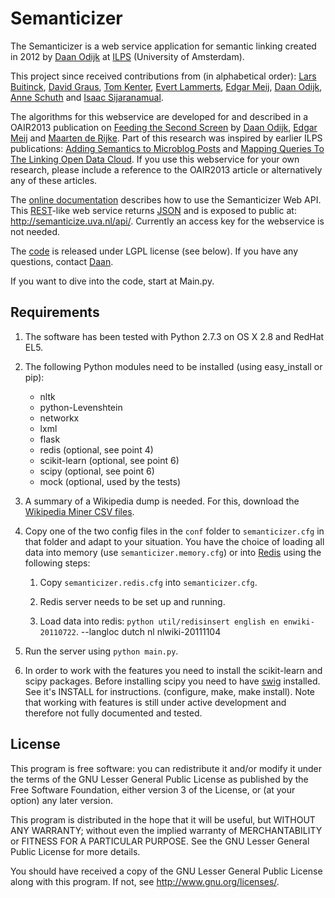 Semanticizer
============

The Semanticizer is a web service application for semantic linking
created in 2012 by [Daan Odijk](http://staff.science.uva.nl/~dodijk/) at
[ILPS](http://ilps.science.uva.nl/) (University of Amsterdam). 

This project since received contributions from (in alphabetical order): 
[Lars Buitinck](http://staff.science.uva.nl/~buitinck/), 
[David Graus](http://graus.nu/), 
[Tom Kenter](http://staff.science.uva.nl/~tkenter1/), 
[Evert Lammerts](http://www.evertlammerts.nl/), 
[Edgar Meij](http://edgar.meij.pro/), 
[Daan Odijk](http://staff.science.uva.nl/~dodijk/), 
[Anne Schuth](http://www.anneschuth.nl/) and 
[Isaac Sijaranamual](http://nl.linkedin.com/pub/isaac-sijaranamual/).

The algorithms for this webservice are developed for and described in a
OAIR2013 publication on [Feeding the Second Screen](http://ilps.science.uva.nl/biblio/feeding-second-screen-semantic-linking-based-subtitles) by 
[Daan Odijk](http://staff.science.uva.nl/~dodijk/), 
[Edgar Meij](http://edgar.meij.pro/) and 
[Maarten de Rijke](http://staff.science.uva.nl/~mdr/). 
Part of this research was inspired by earlier ILPS publications: 
[Adding Semantics to Microblog Posts](http://ilps.science.uva.nl/biblio/adding-semantics-microblog-posts) 
and [Mapping Queries To The Linking Open Data Cloud](http://ilps.science.uva.nl/node/889).
If you use this webservice for your own research, please include a reference 
to the OAIR2013 article or alternatively any of these articles.

The [online documentation](http://semanticize.uva.nl/doc/) 
describes how to use the Semanticizer Web API. This [REST](http://en.wikipedia.org/wiki/Representational_state_transfer)-like web service returns [JSON](http://www.json.org/) and is exposed to public at: http://semanticize.uva.nl/api/. Currently an access key for the webservice is not needed.

The [code](https://github.com/semanticize/semanticizer/) is released under LGPL license (see below). If you have any questions, contact 
[Daan](http://staff.science.uva.nl/~dodijk/).

If you want to dive into the code, start at Main.py.

## Requirements

1. The software has been tested with Python 2.7.3 on OS X 2.8 and RedHat EL5.

2. The following Python modules need to be installed (using easy_install or pip):

   * nltk
   * python-Levenshtein
   * networkx
   * lxml
   * flask
   * redis (optional, see point 4)
   * scikit-learn (optional, see point 6)
   * scipy (optional, see point 6)
   * mock (optional, used by the tests)

3. A summary of a Wikipedia dump is needed. For this, download the [Wikipedia Miner CSV files](http://sourceforge.net/projects/wikipedia-miner/files/data/).

4. Copy one of the two config files in the `conf` folder to `semanticizer.cfg` in that folder and adapt to your situation. You have the choice of loading all data into memory (use `semanticizer.memory.cfg`) or into [Redis](http://redis.io/) using the following steps:

	1. Copy `semanticizer.redis.cfg` into `semanticizer.cfg`.

	2. Redis server needs to be set up and running.

	3. Load data into redis: `python util/redisinsert english en enwiki-20110722`.
	    --langloc dutch nl nlwiki-20111104

4. Run the server using `python main.py`.
    
5. In order to work with the features you need to install the scikit-learn and scipy packages. Before installing scipy you need to have [swig](http://www.swig.org/download.html) installed. See it's INSTALL for instructions. (configure, make, make install). Note that working with features is still under active development and therefore not fully documented and tested.

## License

This program is free software: you can redistribute it and/or modify it under the terms of the GNU Lesser General Public License as published by the Free Software Foundation, either version 3 of the License, or (at your option) any later version.

This program is distributed in the hope that it will be useful, but WITHOUT ANY WARRANTY; without even the implied warranty of MERCHANTABILITY or FITNESS FOR A PARTICULAR PURPOSE.  See the GNU Lesser General Public License for more details.

You should have received a copy of the GNU Lesser General Public License along with this program.  If not, see <http://www.gnu.org/licenses/>.

